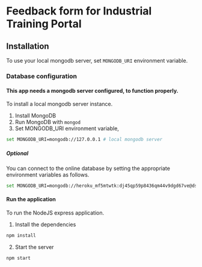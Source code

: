 # Feedback form for Industrial Training Portal

## Installation

To use your local mongodb server, set `MONGODB_URI` environment variable.

### Database configuration

#### This app needs a mongodb server configured, to function properly.

To install a local mongodb server instance.

1. Install MongoDB
2. Run MongoDB with `mongod`
3. Set MONGODB_URI environment variable,
```bash
set MONGODB_URI=mongodb://127.0.0.1 # local mongodb server
```

##### Optional
You can connect to the online database by setting the appropriate environment variables as follows.

```bash
set MONGODB_URI=mongodb://heroku_mf5mtwtk:dj45qp59p8436qm44v9dgd67ve@ds137230.mlab.com:37230/heroku_mf5mtwtk
```


#### Run the application

To run the NodeJS express application.

1. Install the dependencies
```javascript
npm install
```
2. Start the server

```javascript
npm start
```